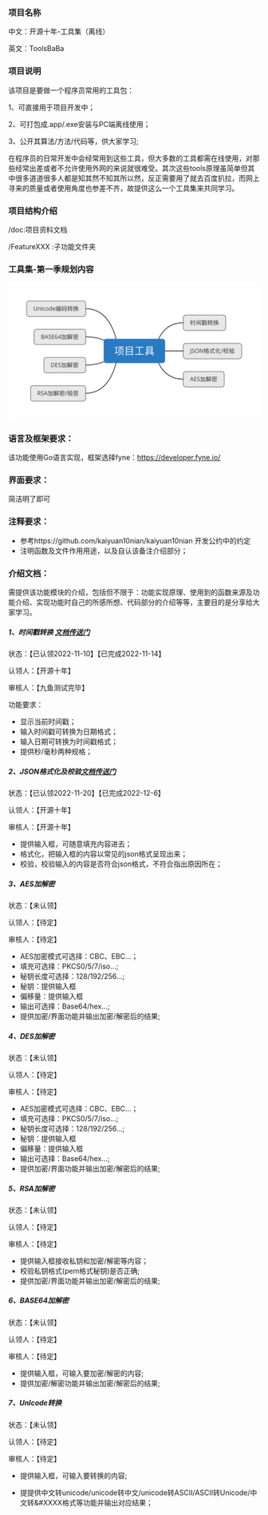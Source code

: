### 项目名称

中文：开源十年-工具集（离线）

英文：ToolsBaBa

### 项目说明

该项目是要做一个程序员常用的工具包：

1、可直接用于项目开发中；

2、可打包成.app/.exe安装与PC端离线使用；

3、公开其算法/方法/代码等，供大家学习;

在程序员的日常开发中会经常用到这些工具，但大多数的工具都需在线使用，对那些经常出差或者不允许使用外网的来说就很难受。其次这些tools原理虽简单但其中很多道道很多人都是知其然不知其所以然，反正需要用了就去百度扒拉，而网上寻来的质量或者使用角度也参差不齐，故提供这么一个工具集来共同学习。

### 项目结构介绍

/doc:项目资料文档

/FeatureXXX :子功能文件夹

### 工具集-第一季规划内容

![工具集1期规划](./docs/项目工具-1期.png)

### 语言及框架要求：

该功能使用Go语言实现，框架选择fyne：https://developer.fyne.io/

### 界面要求：

简洁明了即可

### 注释要求：

- 参考https://github.com/kaiyuan10nian/kaiyuan10nian 开发公约中的约定
- 注明函数及文件作用用途，以及自认该备注介绍部分；

### 介绍文档：

需提供该功能模块的介绍，包括但不限于：功能实现原理、使用到的函数来源及功能介绍、实现功能时自己的所感所想、代码部分的介绍等等，主要目的是分享给大家学习。

##### 1、时间戳转换 [文档传送门](FeatureTimeTools/代码介绍文档.md)

状态：【已认领2022-11-10】【已完成2022-11-14】

认领人：【开源十年】

审核人：【九鱼测试完毕】

功能要求：

- 显示当前时间戳；
- 输入时间戳可转换为日期格式；
- 输入日期可转换为时间戳格式；
- 提供秒/毫秒两种规格；

##### 2、JSON格式化及校验[文档传送门](FeatureJSONTools/使用Go实现JSON格式校验及格式化输出.md)

状态：【已认领2022-11-20】【已完成2022-12-6】

认领人：【开源十年】

审核人：【开源十年】

- 提供输入框，可随意填充内容进去；
- 格式化，把输入框的内容以常见的json格式呈现出来；
- 校验，校验输入的内容是否符合json格式，不符合指出原因所在；

##### 3、AES加解密

状态：【未认领】

认领人：【待定】

审核人：【待定】

- AES加密模式可选择：CBC、EBC...；
- 填充可选择：PKCS0/5/7/iso...;
- 秘钥长度可选择：128/192/256...;
- 秘钥：提供输入框
- 偏移量：提供输入框
- 输出可选择：Base64/hex...;
- 提供加密/界面功能并输出加密/解密后的结果;

##### 4、DES加解密

状态：【未认领】

认领人：【待定】

审核人：【待定】

- AES加密模式可选择：CBC、EBC...；
- 填充可选择：PKCS0/5/7/iso...;
- 秘钥长度可选择：128/192/256...;
- 秘钥：提供输入框
- 偏移量：提供输入框
- 输出可选择：Base64/hex...;
- 提供加密/界面功能并输出加密/解密后的结果;

##### 5、RSA加解密

状态：【未认领】

认领人：【待定】

审核人：【待定】

- 提供输入框接收私钥和加密/解密等内容；
- 校验私钥格式(pem格式秘钥)是否正确;
- 提供加密/界面功能并输出加密/解密后的结果;

##### 6、BASE64加解密

状态：【未认领】

认领人：【待定】

审核人：【待定】

- 提供输入框，可输入要加密/解密的内容;
- 提供加密/解密功能并输出加密/解密后的结果;

##### 7、Unlcode转换

状态：【未认领】

认领人：【待定】

审核人：【待定】

- 提供输入框，可输入要转换的内容;

- 提提供中文转unicode/unicode转中文/unicode转ASCII/ASCII转Unicode/中文转&#XXXX格式等功能并输出对应结果；

